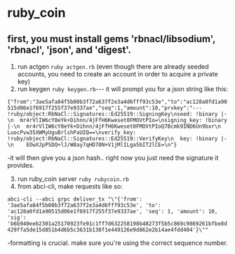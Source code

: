 # ruby_coin

## first, you must install gems 'rbnacl/libsodium', 'rbnacl', 'json', and 'digest'.

1. run actgen  ```ruby actgen.rb``` (even though there are already seeded accounts, you need to create an account in order to acquire a private key)
2. run keygen  ```ruby keygen.rb```--- it will prompt you for a json string like this: 

```{"from":"3ae5afa84f5b00b3f72a637f2e3a4d6fff93c53e","to":"ac128a0fd1a90515d06e1f6917f255f37e9337ae","seq":1,"amount":10,"prvkey":"--- !ruby/object:RbNaCl::Signatures::Ed25519::SigningKey\nseed: !binary |-\n  mr4rVlIW6cY8eYk+Dihnn/4jFfH6Kweset0FMOVtPIo=\nsigning_key: !binary |-\n  mr4rVlIW6cY8eYk+Dihnn/4jFfH6Kweset0FMOVtPIoQ7Bcmk9IND6Un9bxr\n  LuocPvw35XWMyUguBrlshPaUIQ==\nverify_key: !ruby/object:RbNaCl::Signatures::Ed25519::VerifyKey\n  key: !binary |-\n    EOwXJpPSDQ+lJ/W8ay7qHD78N+V1jMlILga5bIT2lCE=\n"}```

-it will then give you a json hash.. right now you just need the signature it provides.

3. run ruby_coin server ```ruby rubycoin.rb```
4. from abci-cli, make requests like so: 

```abci-cli --abci grpc deliver_tx "\"{'from': '3ae5afa84f5b00b3f72a637f2e3a4d6fff93c53e', 'to': 'ac128a0fd1a90515d06e1f6917f255f37e9337ae', 'seq': 1, 'amount': 10, 'sig': 'b6b940eeb2301a25170923fe91c1ff7d632258198b48273f5b5c869c9869261bfbe8d429ffa5de15d851b4d6b5c3631b138f1e449126e9d862e2b14ae4fdd404'}\""```

-formatting is crucial. make sure you're using the correct sequence number.
